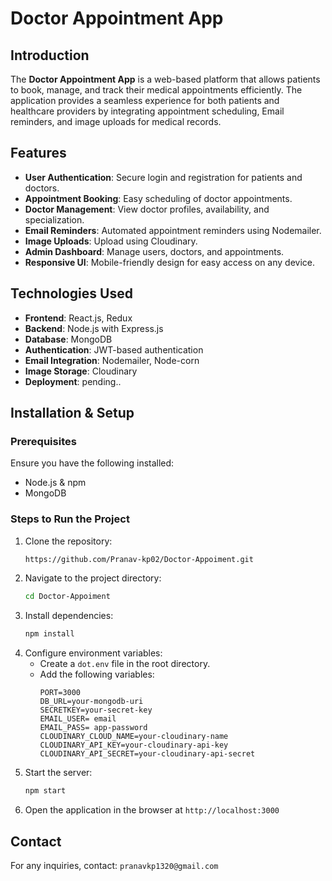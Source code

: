 # Doctor Appointment App

## Introduction

The **Doctor Appointment App** is a web-based platform that allows patients to book, manage, and track their medical appointments efficiently. The application provides a seamless experience for both patients and healthcare providers by integrating appointment scheduling, Email reminders, and image uploads for medical records.

## Features

- **User Authentication**: Secure login and registration for patients and doctors.
- **Appointment Booking**: Easy scheduling of doctor appointments.
- **Doctor Management**: View doctor profiles, availability, and specialization.
- **Email Reminders**: Automated appointment reminders using Nodemailer.
- **Image Uploads**: Upload using Cloudinary.
- **Admin Dashboard**: Manage users, doctors, and appointments.
- **Responsive UI**: Mobile-friendly design for easy access on any device.

## Technologies Used

- **Frontend**: React.js, Redux
- **Backend**: Node.js with Express.js
- **Database**: MongoDB
- **Authentication**: JWT-based authentication
- **Email Integration**: Nodemailer, Node-corn
- **Image Storage**: Cloudinary
- **Deployment**: pending..

## Installation & Setup

### Prerequisites

Ensure you have the following installed:

- Node.js & npm
- MongoDB

### Steps to Run the Project

1. Clone the repository:
   ```sh
   https://github.com/Pranav-kp02/Doctor-Appoiment.git
   ```
2. Navigate to the project directory:
   ```sh
   cd Doctor-Appoiment
   ```
3. Install dependencies:
   ```sh
   npm install
   ```
4. Configure environment variables:
   - Create a `dot.env` file in the root directory.
   - Add the following variables:
     ```env
     PORT=3000
     DB_URL=your-mongodb-uri
     SECRETKEY=your-secret-key
     EMAIL_USER= email
     EMAIL_PASS= app-password
     CLOUDINARY_CLOUD_NAME=your-cloudinary-name
     CLOUDINARY_API_KEY=your-cloudinary-api-key
     CLOUDINARY_API_SECRET=your-cloudinary-api-secret
     ```
5. Start the server:
   ```sh
   npm start
   ```
6. Open the application in the browser at `http://localhost:3000`

## Contact

For any inquiries, contact: `pranavkp1320@gmail.com`

